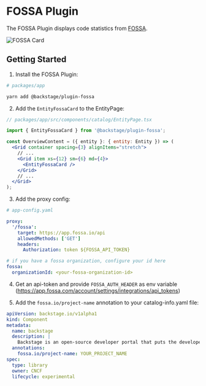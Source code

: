 # FOSSA Plugin

The FOSSA Plugin displays code statistics from [FOSSA](https://fossa.com/).

![FOSSA Card](./docs/fossa-card.png)

## Getting Started

1. Install the FOSSA Plugin:

```bash
# packages/app

yarn add @backstage/plugin-fossa
```

2. Add the `EntityFossaCard` to the EntityPage:

```jsx
// packages/app/src/components/catalog/EntityPage.tsx

import { EntityFossaCard } from '@backstage/plugin-fossa';

const OverviewContent = ({ entity }: { entity: Entity }) => (
  <Grid container spacing={3} alignItems="stretch">
    // ...
    <Grid item xs={12} sm={6} md={4}>
      <EntityFossaCard />
    </Grid>
    // ...
  </Grid>
);
```

3. Add the proxy config:

```yaml
# app-config.yaml

proxy:
  '/fossa':
    target: https://app.fossa.io/api
    allowedMethods: ['GET']
    headers:
      Authorization: token ${FOSSA_API_TOKEN}

# if you have a fossa organization, configure your id here
fossa:
  organizationId: <your-fossa-organization-id>
```

4. Get an api-token and provide `FOSSA_AUTH_HEADER` as env variable (https://app.fossa.com/account/settings/integrations/api_tokens)

5. Add the `fossa.io/project-name` annotation to your catalog-info.yaml file:

```yaml
apiVersion: backstage.io/v1alpha1
kind: Component
metadata:
  name: backstage
  description: |
    Backstage is an open-source developer portal that puts the developer experience first.
  annotations:
    fossa.io/project-name: YOUR_PROJECT_NAME
spec:
  type: library
  owner: CNCF
  lifecycle: experimental
```
